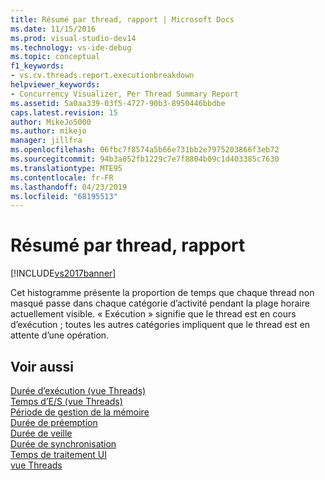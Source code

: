 ```yaml
---
title: Résumé par thread, rapport | Microsoft Docs
ms.date: 11/15/2016
ms.prod: visual-studio-dev14
ms.technology: vs-ide-debug
ms.topic: conceptual
f1_keywords:
- vs.cv.threads.report.executionbreakdown
helpviewer_keywords:
- Concurrency Visualizer, Per Thread Summary Report
ms.assetid: 5a0aa339-03f5-4727-90b3-8950446bbdbe
caps.latest.revision: 15
author: MikeJo5000
ms.author: mikejo
manager: jillfra
ms.openlocfilehash: 06fbc7f8574a5b66e731bb2e7975203866f3eb72
ms.sourcegitcommit: 94b3a052fb1229c7e7f8804b09c1d403385c7630
ms.translationtype: MTE95
ms.contentlocale: fr-FR
ms.lasthandoff: 04/23/2019
ms.locfileid: "68195513"
---
```

# <a name="per-thread-summary-report"></a>Résumé par thread, rapport
[!INCLUDE[vs2017banner](../includes/vs2017banner.md)]

Cet histogramme présente la proportion de temps que chaque thread non masqué passe dans chaque catégorie d’activité pendant la plage horaire actuellement visible. « Exécution » signifie que le thread est en cours d’exécution ; toutes les autres catégories impliquent que le thread est en attente d’une opération.  
  
## <a name="see-also"></a>Voir aussi  
 [Durée d’exécution (vue Threads)](../profiling/execution-time-threads-view.md)   
 [Temps d’E/S (vue Threads)](../profiling/i-o-time-threads-view.md)   
 [Période de gestion de la mémoire](../profiling/memory-management-time.md)   
 [Durée de préemption](../profiling/preemption-time.md)   
 [Durée de veille](../profiling/sleep-time.md)   
 [Durée de synchronisation](../profiling/synchronization-time.md)   
 [Temps de traitement UI](../profiling/ui-processing-time.md)   
 [vue Threads](../profiling/threads-view-parallel-performance.md)
